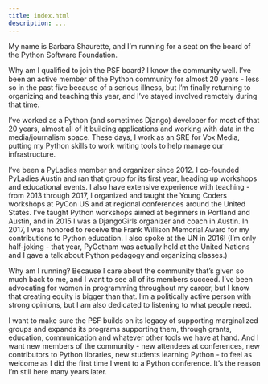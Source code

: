 ```yaml
---
title: index.html
description: ...
---
```


My name is Barbara Shaurette, and I’m running for a seat on the board of the Python Software Foundation. 


Why am I qualified to join the PSF board? I know the community well. I’ve been an active member of the Python community for almost 20 years \- less so in the past five because of a serious illness, but I’m finally returning to organizing and teaching this year, and I’ve stayed involved remotely during that time.


I’ve worked as a Python (and sometimes Django) developer for most of that 20 years, almost all of it building applications and working with data in the media/journalism space. These days, I work as an SRE for Vox Media, putting my Python skills to work writing tools to help manage our infrastructure.


I’ve been a PyLadies member and organizer since 2012\. I co\-founded PyLadies Austin and ran that group for its first year, heading up workshops and educational events. I also have extensive experience with teaching \- from 2013 through 2017, I organized and taught the Young Coders workshops at PyCon US and at regional conferences around the United States. I’ve taught Python workshops aimed at beginners in Portland and Austin, and in 2015 I was a DjangoGirls organizer and coach in Austin. In 2017, I was honored to receive the Frank Willison Memorial Award for my contributions to Python education. I also spoke at the UN in 2016! (I’m only half\-joking \- that year, PyGotham was actually held at the United Nations and I gave a talk about Python pedagogy and organizing classes.)


Why am I running? Because I care about the community that’s given so much back to me, and I want to see all of its members succeed. I’ve been advocating for women in programming throughout my career, but I know that creating equity is bigger than that. I’m a politically active person with strong opinions, but I am also dedicated to listening to what people need.


I want to make sure the PSF builds on its legacy of supporting marginalized groups and expands its programs supporting them, through grants, education, communication and whatever other tools we have at hand. And I want new members of the community \- new attendees at conferences, new contributors to Python libraries, new students learning Python \- to feel as welcome as I did the first time I went to a Python conference. It’s the reason I’m still here many years later.


